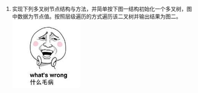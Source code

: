 1.	实现下列多叉树节点结构与方法，并简单按下图一结构初始化一个多叉树，图中数据为节点值。按照层级遍历的方式遍历该二叉树并输出结果为图二。
![image](https://github.com/AngelSXD/sxd_first_repository/blob/master/images/20160615165142.png)
